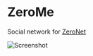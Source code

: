 # ZeroMe

Social network for [ZeroNet](https://zeronet.io/)

![Screenshot](http://funkyimg.com/i/2BKNE.png)
